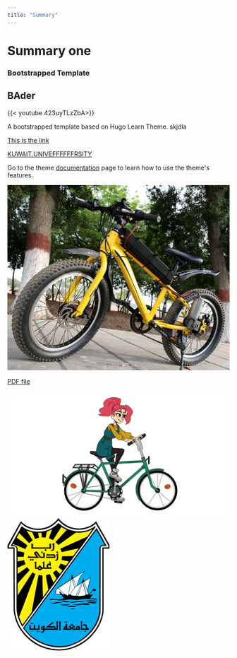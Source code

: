 ```yaml
---
title: "Summary"
---
```


# Summary one
### Bootstrapped Template
## BAder

{{< youtube 423uyTLzZbA>}}

A bootstrapped template based on Hugo Learn Theme. skjdla  

[This is the link](google.com)

[KUWAIT.UNIVEFFFFFFRSITY](https://en.wikipedia.org/wiki/Kuwait_University)


Go to the theme [documentation](https://learn.netlify.app/en/) page to learn how to use the theme's features.

![](images/bicycle.jpg?width=20pc)

[PDF file](files/Instructions_Fall2021.pdf)

![](images/moving_bike.gif)
![](images/kuwait-university-logo-2E8FCFC01F-seeklogo.com.png)

